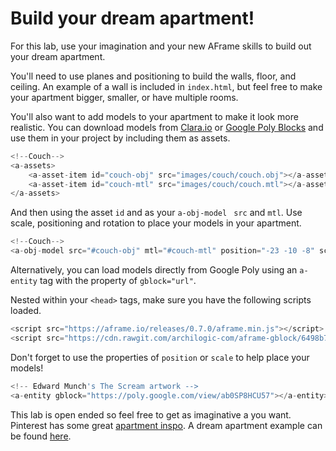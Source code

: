 # Build your dream apartment!

For this lab, use your imagination and your new AFrame skills to build out your dream apartment. 

You'll need to use planes and positioning to build the walls, floor, and ceiling. An example of a wall is included in `index.html`, but feel free to make your apartment bigger, smaller, or have multiple rooms.


You'll also want to add models to your apartment to make it look more realistic. You can download models from [Clara.io](https://clara.io/library) or [Google Poly Blocks](https://poly.google.com/) and use them in your project by including them as assets. 
 
```js
<!--Couch-->
<a-assets>
	<a-asset-item id="couch-obj" src="images/couch/couch.obj"></a-asset-item>
	<a-asset-item id="couch-mtl" src="images/couch/couch.mtl"></a-asset-item>
</a-assets>

```
 
And then using the asset ```id``` and as your ```a-obj-model ``` ```src``` and ```mtl```. Use scale, positioning and rotation to place your models in your apartment.

```js
<!--Couch-->
<a-obj-model src="#couch-obj" mtl="#couch-mtl" position="-23 -10 -8" scale="7 7 7"></a-obj-model>
```

Alternatively, you can load models directly from Google Poly using an `a-entity` tag with the property of `gblock="url"`.

Nested within your `<head>` tags, make sure you have the following scripts loaded.

```js
<script src="https://aframe.io/releases/0.7.0/aframe.min.js"></script>
<script src="https://cdn.rawgit.com/archilogic-com/aframe-gblock/6498b71d/dist/gblock.js"></script>
```
Don't forget to use the properties of `position` or `scale` to help place your models!

```js
<!-- Edward Munch's The Scream artwork -->
<a-entity gblock="https://poly.google.com/view/ab0SP8HCU57"></a-entity>
```

This lab is open ended so feel free to get as imaginative a you want. Pinterest has some great [apartment inspo](https://www.pinterest.com/saraseven/tiny-apartment-inspiration/?lp=true). A dream apartment example can be found [here](https://melaniep518.github.io/dream-apt/).

